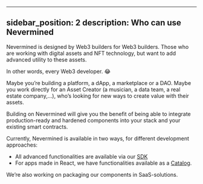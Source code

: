 
---
sidebar_position: 2
description: Who can use Nevermined
---
Nevermined is designed by Web3 builders for Web3 builders. Those who are working with digital assets and NFT technology, but want to add advanced utility to these assets. 

In other words, every Web3 developer. 😂

Maybe you’re building a platform, a dApp, a marketplace or a DAO. 
Maybe you work directly for an Asset Creator (a musician, a data team, a real estate company,...), who’s looking for new ways to create value with their assets. 

Building on Nevermined will give you the benefit of being able to integrate production-ready and hardened components into your stack and your existing smart contracts. 

Currently, Nevermined is available in two ways, for different development approaches: 
- All advanced functionalities are available via our [SDK](https://docs.nevermined.io/docs/nevermined-sdk/getting-started/ "SDK")
- For apps made in React, we have functionalities available as a [Catalog](https://docs.nevermined.io/docs/catalog/intro/ "Catalog").

We’re also working on packaging our components in SaaS-solutions.
